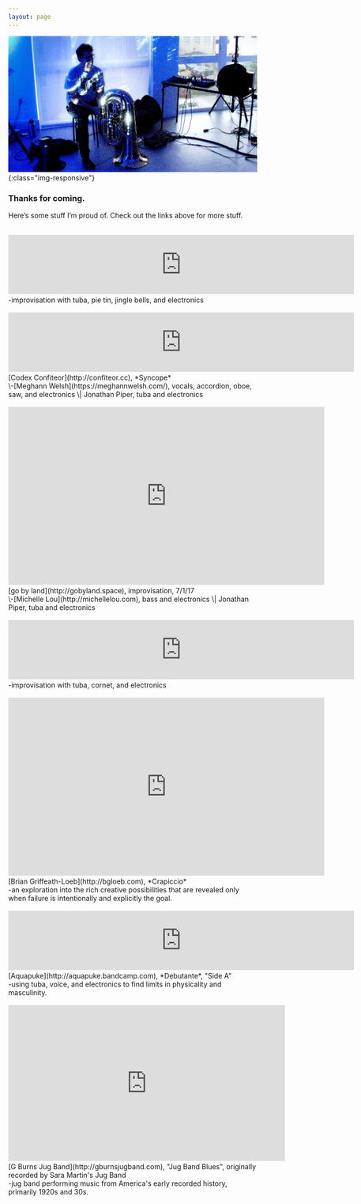 ```yaml
---
layout: page
---
```


![image-title-here](/assets/images/self_tuba_lights.jpg){:class="img-responsive"}
### Thanks for coming.

Here’s some stuff I’m proud of. Check out the links above for more stuff.
<br/><br/>
<center>
<iframe style="border: 0; width: 700px; height: 120px;" src="https://bandcamp.com/EmbeddedPlayer/track=2052324936/size=large/bgcol=ffffff/linkcol=0687f5/artwork=small/transparent=true/" seamless><a href="https://jonathanpiper.bandcamp.com/track/what-has-already-bloomed">what has already bloomed by Jonathan Piper</a></iframe>
</center>
-improvisation with tuba, pie tin, jingle bells, and electronics
<br/><br/>
<center>
<iframe style="border: 0; width: 700px; height: 120px;" src="https://bandcamp.com/EmbeddedPlayer/album=771871190/size=large/bgcol=ffffff/linkcol=0687f5/tracklist=false/artwork=small/transparent=true/" seamless=""><a href="http://staystrange.bandcamp.com/album/syncope">Syncope by Codex Confiteor</a></iframe>
</center>
[Codex Confiteor](http://confiteor.cc), *Syncope*
<br/>
\-[Meghann Welsh](https://meghannwelsh.com/), vocals, accordion, oboe, saw, and electronics  \| Jonathan Piper, tuba and electronics
<br/><br/>
<center><iframe title="vimeo-player" src="https://player.vimeo.com/video/1073282838?h=0240039687" width="640" height="360" frameborder="0"    allowfullscreen></iframe></center>
[go by land](http://gobyland.space), improvisation, 7/1/17
<br/>
\-[Michelle Lou](http://michellelou.com), bass and electronics \| Jonathan Piper, tuba and electronics
<br/><br/>
<center>
<iframe style="border: 0; width: 700px; height: 120px;" src="https://bandcamp.com/EmbeddedPlayer/track=3685807680/size=large/bgcol=ffffff/linkcol=0687f5/tracklist=false/artwork=small/transparent=true/" seamless=""><span style="display: inline-block; width: 0px; overflow: hidden; line-height: 0;" data-mce-type="bookmark" class="mce_SELRES_start">﻿</span><a href="http://jonathanpiper.bandcamp.com/track/pursing-pursuing">Pursing/Pursuing by Jonathan Piper</a></iframe>
</center>
-improvisation with tuba, cornet, and electronics
<br/><br/>
<center><iframe src="https://player.vimeo.com/video/519341722" width="640" height="360" frameborder="0" allow="autoplay; fullscreen; picture-in-picture" allowfullscreen></iframe></center>
[Brian Griffeath-Loeb](http://bgloeb.com), *Crapiccio*
<br/>
-an exploration into the rich creative possibilities that are revealed only when failure is intentionally and explicitly the goal.
<br/><br/>
<center>
<iframe style="border: 0; width: 700px; height: 120px;" src="https://bandcamp.com/EmbeddedPlayer/album=4281316050/size=large/bgcol=ffffff/linkcol=0687f5/tracklist=false/artwork=small/transparent=true/" seamless=""><span style="display: inline-block; width: 0px; overflow: hidden; line-height: 0;" data-mce-type="bookmark" class="mce_SELRES_start">﻿</span><a href="http://aquapuke.bandcamp.com/album/debutante">Debutante by Aquapuke</a></iframe>
</center>
[Aquapuke](http://aquapuke.bandcamp.com), *Debutante*, "Side A"
<br/>
-using tuba, voice, and electronics to find limits in physicality and masculinity.
<br/><br/>
<center><iframe width="560" height="315" src="https://www.youtube.com/embed/kVBt8Ydv578" frameborder="0" allow="accelerometer; autoplay; clipboard-write; encrypted-media; gyroscope; picture-in-picture" allowfullscreen></iframe></center>
[G Burns Jug Band](http://gburnsjugband.com), "Jug Band Blues", originally recorded by Sara Martin's Jug Band
<br/>
-jug band performing music from America's early recorded history, primarily 1920s and 30s.